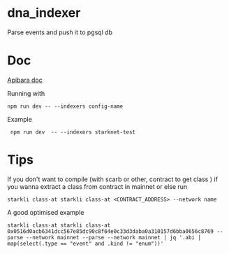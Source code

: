 # dna_indexer

Parse events and push it to pgsql db

# Doc

[Apibara doc](https://www.apibara.com/docs)

Running with

```
npm run dev -- --indexers config-name
```

Example

```
 npm run dev  -- --indexers starknet-test
```

# Tips

If you don't want to compile (with scarb or other, contract to get class ) if you wanna extract a class from contract in mainnet or else run

```
starkli class-at starkli class-at <CONTRACT_ADDRESS> --network name
```

A good optimised example

```
starkli class-at starkli class-at 0x0516d0acb6341dcc567e85dc90c8f64e0c33d3daba0a310157d6bba0656c8769 --parse --network mainnet --parse --network mainnet | jq '.abi | map(select(.type == "event" and .kind != "enum"))'
```
